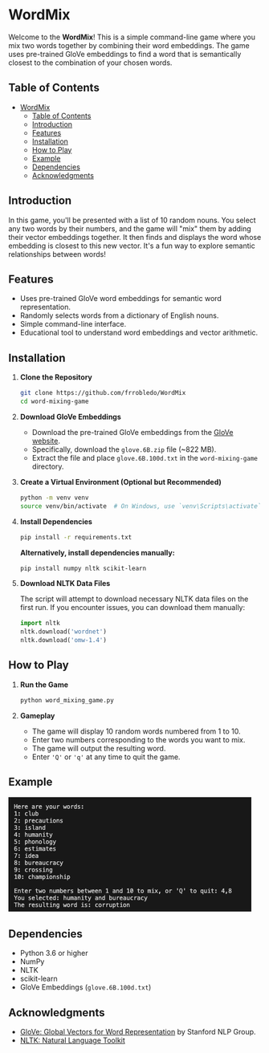 # WordMix

Welcome to the **WordMix**! This is a simple command-line game where you mix two words together by combining their word embeddings. The game uses pre-trained GloVe embeddings to find a word that is semantically closest to the combination of your chosen words.

## Table of Contents

- [WordMix](#wordmix)
  - [Table of Contents](#table-of-contents)
  - [Introduction](#introduction)
  - [Features](#features)
  - [Installation](#installation)
  - [How to Play](#how-to-play)
  - [Example](#example)
  - [Dependencies](#dependencies)
  - [Acknowledgments](#acknowledgments)

## Introduction

In this game, you'll be presented with a list of 10 random nouns. You select any two words by their numbers, and the game will "mix" them by adding their vector embeddings together. It then finds and displays the word whose embedding is closest to this new vector. It's a fun way to explore semantic relationships between words!

## Features

- Uses pre-trained GloVe word embeddings for semantic word representation.
- Randomly selects words from a dictionary of English nouns.
- Simple command-line interface.
- Educational tool to understand word embeddings and vector arithmetic.

## Installation

1. **Clone the Repository**

   ```bash
   git clone https://github.com/frrobledo/WordMix
   cd word-mixing-game
   ```

2. **Download GloVe Embeddings**

   - Download the pre-trained GloVe embeddings from the [GloVe website](https://nlp.stanford.edu/projects/glove/).
   - Specifically, download the `glove.6B.zip` file (~822 MB).
   - Extract the file and place `glove.6B.100d.txt` in the `word-mixing-game` directory.

3. **Create a Virtual Environment (Optional but Recommended)**

   ```bash
   python -m venv venv
   source venv/bin/activate  # On Windows, use `venv\Scripts\activate`
   ```

4. **Install Dependencies**

   ```bash
   pip install -r requirements.txt
   ```

   **Alternatively, install dependencies manually:**

   ```bash
   pip install numpy nltk scikit-learn
   ```

5. **Download NLTK Data Files**

   The script will attempt to download necessary NLTK data files on the first run. If you encounter issues, you can download them manually:

   ```python
   import nltk
   nltk.download('wordnet')
   nltk.download('omw-1.4')
   ```

## How to Play

1. **Run the Game**

   ```bash
   python word_mixing_game.py
   ```

2. **Gameplay**

   - The game will display 10 random words numbered from 1 to 10.
   - Enter two numbers corresponding to the words you want to mix.
   - The game will output the resulting word.
   - Enter `'Q'` or `'q'` at any time to quit the game.

## Example

![screenshot of the game](Images/example.png)

## Dependencies

- Python 3.6 or higher
- NumPy
- NLTK
- scikit-learn
- GloVe Embeddings (`glove.6B.100d.txt`)


## Acknowledgments

- [GloVe: Global Vectors for Word Representation](https://nlp.stanford.edu/projects/glove/) by Stanford NLP Group.
- [NLTK: Natural Language Toolkit](https://www.nltk.org/)
